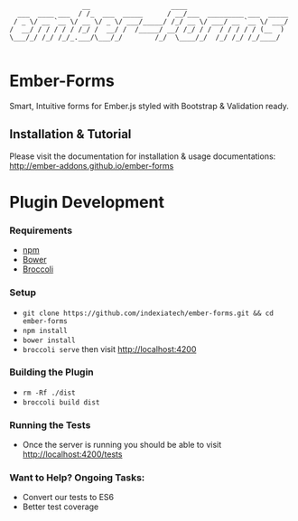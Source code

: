 ```
                  __                    ____                         
  ___  ____ ___  / /_  ___  _____      / __/___  _________ ___  _____
 / _ \/ __ `__ \/ __ \/ _ \/ ___/_____/ /_/ __ \/ ___/ __ `__ \/ ___/
/  __/ / / / / / /_/ /  __/ /  /_____/ __/ /_/ / /  / / / / / (__  ) 
\___/_/ /_/ /_/_.___/\___/_/        /_/  \____/_/  /_/ /_/ /_/____/  
                                                                     
```

# Ember-Forms

Smart, Intuitive forms for Ember.js styled with Bootstrap &amp; Validation ready.

## Installation & Tutorial

Please visit the documentation for installation & usage documentations: http://ember-addons.github.io/ember-forms

# Plugin Development

### Requirements

* [npm](https://www.npmjs.org/)
* [Bower](http://bower.io/)
* [Broccoli](https://github.com/broccolijs/broccoli)

### Setup

* `git clone https://github.com/indexiatech/ember-forms.git && cd ember-forms`
* `npm install`
* `bower install`
* `broccoli serve` then visit [http://localhost:4200](http://localhost:4200)

### Building the Plugin

* `rm -Rf ./dist`
* `broccoli build dist`

### Running the Tests

* Once the server is running you should be able to visit [http://localhost:4200/tests](http://localhost:4200/tests)


### Want to Help? Ongoing Tasks:

* Convert our tests to ES6
* Better test coverage